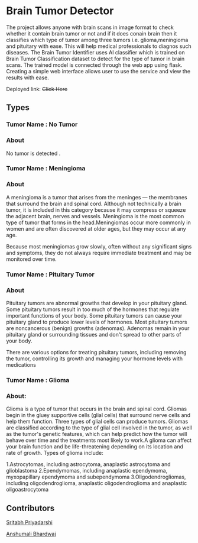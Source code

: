 # Brain Tumor Detector

The project allows anyone with brain scans in image format to check whether it contain brain tumor or not and if it does conain brain then it classifies which type of tumor among three tumors i.e. glioma,meningioma and pituitary with ease. This will help medical professionals to diagnos such diseases.
The Brain Tumor Identifier uses AI classifier which is trained on Brain Tumor Classification dataset to detect for the type of tumor in brain scans.
The trained model is connected through the web app using flask. Creating a simple web interface allows user to use the service and view the results with ease.

Deployed link: <del>Click Here</del>


## Types

### Tumor Name : No Tumor 
### About
No tumor is detected .


### Tumor Name : Meningioma
### About
A meningioma is a tumor that arises from the meninges — the membranes that surround the brain and spinal cord. Although not technically a brain tumor, it is included in this category because it may compress or squeeze the adjacent brain, nerves and vessels. Meningioma is the most common type of tumor that forms in the head.Meningiomas occur more commonly in women and are often discovered at older ages, but they may occur at any age.

Because most meningiomas grow slowly, often without any significant signs and symptoms, they do not always require immediate treatment and may be monitored over time.



### Tumor Name : Pituitary Tumor
### About
Pituitary tumors are abnormal growths that develop in your pituitary gland. Some pituitary tumors result in too much of the hormones that regulate important functions of your body. Some pituitary tumors can cause your pituitary gland to produce lower levels of hormones.
Most pituitary tumors are noncancerous (benign) growths (adenomas). Adenomas remain in your pituitary gland or surrounding tissues and don't spread to other parts of your body.

There are various options for treating pituitary tumors, including removing the tumor, controlling its growth and managing your hormone levels with medications


### Tumor Name : Glioma
### About:
Glioma is a type of tumor that occurs in the brain and spinal cord. Gliomas begin in the gluey supportive cells (glial cells) that surround nerve cells and help them function.
Three types of glial cells can produce tumors. Gliomas are classified according to the type of glial cell involved in the tumor, as well as the tumor's genetic features, which can help predict how the tumor will behave over time and the treatments most likely to work.A glioma can affect your brain function and be life-threatening depending on its location and rate of growth.
Types of glioma include:

1.Astrocytomas, including astrocytoma, anaplastic astrocytoma and glioblastoma
2.Ependymomas, including anaplastic ependymoma, myxopapillary ependymoma and subependymoma
3.Oligodendrogliomas, including oligodendroglioma, anaplastic oligodendroglioma and anaplastic oligoastrocytoma


## Contributors

[Sritabh Priyadarshi](https://github.com/SobyDamn)

[Anshumali Bhardwaj](https://github.com/anshu-bit)
